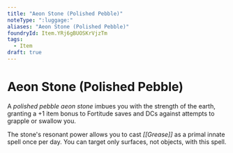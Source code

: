 ```yaml
---
title: "Aeon Stone (Polished Pebble)"
noteType: ":luggage:"
aliases: "Aeon Stone (Polished Pebble)"
foundryId: Item.YRj6gBUOSKrVjzTm
tags:
  - Item
draft: true
---
```


# Aeon Stone (Polished Pebble)

A _polished pebble aeon stone_ imbues you with the strength of the earth, granting a +1 item bonus to Fortitude saves and DCs against attempts to grapple or swallow you.

The stone's resonant power allows you to cast _[[Grease]]_ as a primal innate spell once per day. You can target only surfaces, not objects, with this spell.
